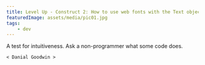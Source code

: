 ```yaml
---
title: Level Up - Construct 2: How to use web fonts with the Text object
featuredImage: assets/media/pic01.jpg
tags:
    - dev
---
```

A test for intuitiveness. Ask a non-programmer what some code does.

`< Danial Goodwin >`
